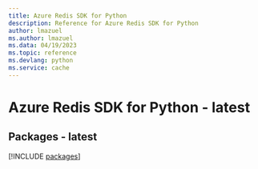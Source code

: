 ```yaml
---
title: Azure Redis SDK for Python
description: Reference for Azure Redis SDK for Python
author: lmazuel
ms.author: lmazuel
ms.data: 04/19/2023
ms.topic: reference
ms.devlang: python
ms.service: cache
---
```

# Azure Redis SDK for Python - latest
## Packages - latest
[!INCLUDE [packages](redis-index.md)]